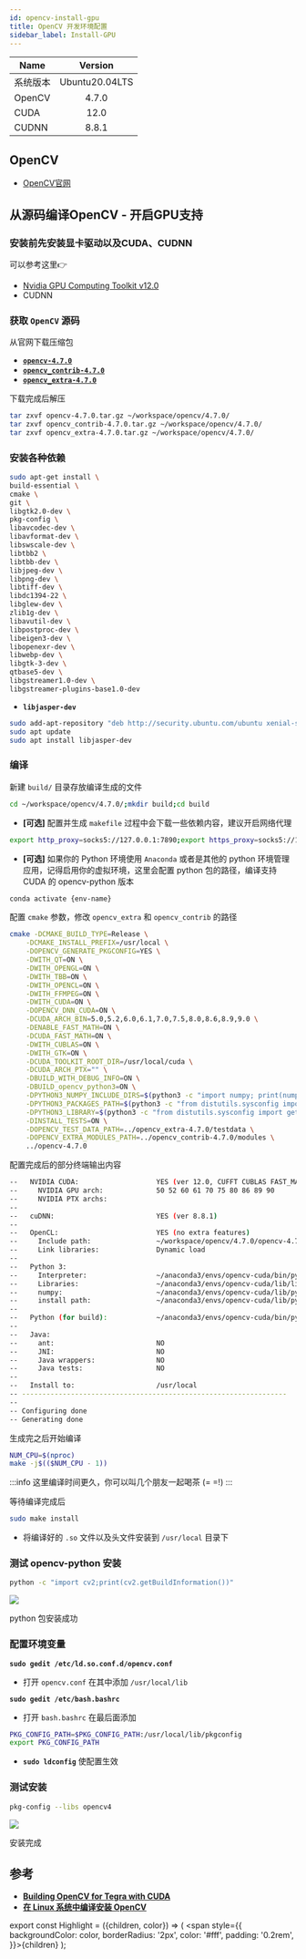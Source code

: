 ```yaml
---
id: opencv-install-gpu
title: OpenCV 开发环境配置
sidebar_label: Install-GPU
---
```


Name | Version |
---------|:--------:|
 系统版本 | Ubuntu20.04LTS |
 OpenCV | 4.7.0 |
 CUDA | 12.0 |
 CUDNN | 8.8.1 |

## OpenCV

- [OpenCV官网](https://opencv.org/)


## 从源码编译OpenCV - 开启GPU支持

### 安装前先安装显卡驱动以及CUDA、CUDNN
可以参考这里👉

- [Nvidia GPU Computing Toolkit v12.0](https://developer.nvidia.com/cuda-12-0-0-download-archive)
- CUDNN

### 获取 **`OpenCV`** 源码

从官网下载压缩包

- [**`opencv-4.7.0`**](https://github.com/opencv/opencv/releases/tag/4.7.0)
- [**`opencv_contrib-4.7.0`**](https://github.com/opencv/opencv_contrib/releases/tag/4.7.0)
- [**`opencv_extra-4.7.0`**](https://github.com/opencv/opencv_extra/releases/tag/4.7.0)

下载完成后解压

``` bash
tar zxvf opencv-4.7.0.tar.gz ~/workspace/opencv/4.7.0/
tar zxvf opencv_contrib-4.7.0.tar.gz ~/workspace/opencv/4.7.0/
tar zxvf opencv_extra-4.7.0.tar.gz ~/workspace/opencv/4.7.0/
```

### 安装各种依赖

``` bash
sudo apt-get install \
build-essential \
cmake \
git \
libgtk2.0-dev \
pkg-config \
libavcodec-dev \
libavformat-dev \
libswscale-dev \
libtbb2 \
libtbb-dev \
libjpeg-dev \
libpng-dev \
libtiff-dev \
libdc1394-22 \
libglew-dev \
zlib1g-dev \
libavutil-dev \
libpostproc-dev \
libeigen3-dev \
libopenexr-dev \
libwebp-dev \
libgtk-3-dev \
qtbase5-dev \
libgstreamer1.0-dev \
libgstreamer-plugins-base1.0-dev
```

- **`libjasper-dev`**

``` bash
sudo add-apt-repository "deb http://security.ubuntu.com/ubuntu xenial-security main"
sudo apt update
sudo apt install libjasper-dev
```

### 编译
新建 `build/` 目录存放编译生成的文件

``` bash
cd ~/workspace/opencv/4.7.0/;mkdir build;cd build
```

- **<Highlight color="#FFA500">[可选]</Highlight>** 配置并生成 `makefile` 过程中会下载一些依赖内容，建议开启网络代理

``` bash
export http_proxy=socks5://127.0.0.1:7890;export https_proxy=socks5://127.0.0.1:7890;export all_proxy=socks5://127.0.0.1:7890
```

- **<Highlight color="#FFA500">[可选]</Highlight>** 如果你的 Python 环境使用 `Anaconda` 或者是其他的 python 环境管理应用，记得启用你的虚拟环境，这里会配置 python 包的路径，编译支持 CUDA 的 opencv-python 版本

``` bash
conda activate {env-name}
```

配置 `cmake` 参数，修改 `opencv_extra` 和 `opencv_contrib` 的路径

``` bash
cmake -DCMAKE_BUILD_TYPE=Release \
    -DCMAKE_INSTALL_PREFIX=/usr/local \
    -DOPENCV_GENERATE_PKGCONFIG=YES \
    -DWITH_QT=ON \
    -DWITH_OPENGL=ON \
    -DWITH_TBB=ON \
    -DWITH_OPENCL=ON \
    -DWITH_FFMPEG=ON \
    -DWITH_CUDA=ON \
    -DOPENCV_DNN_CUDA=ON \
    -DCUDA_ARCH_BIN=5.0,5.2,6.0,6.1,7.0,7.5,8.0,8.6,8.9,9.0 \
    -DENABLE_FAST_MATH=ON \
    -DCUDA_FAST_MATH=ON \
    -DWITH_CUBLAS=ON \
    -DWITH_GTK=ON \
    -DCUDA_TOOLKIT_ROOT_DIR=/usr/local/cuda \
    -DCUDA_ARCH_PTX="" \
    -DBUILD_WITH_DEBUG_INFO=ON \
    -DBUILD_opencv_python3=ON \
    -DPYTHON3_NUMPY_INCLUDE_DIRS=$(python3 -c "import numpy; print(numpy.get_include())") \
    -DPYTHON3_PACKAGES_PATH=$(python3 -c "from distutils.sysconfig import get_python_lib; print(get_python_lib())") \
    -DPYTHON3_LIBRARY=$(python3 -c "from distutils.sysconfig import get_config_var;from os.path import dirname,join ; print(join(dirname(get_config_var('LIBPC')),get_config_var('LDLIBRARY')))") \
    -DINSTALL_TESTS=ON \
    -DOPENCV_TEST_DATA_PATH=../opencv_extra-4.7.0/testdata \
    -DOPENCV_EXTRA_MODULES_PATH=../opencv_contrib-4.7.0/modules \
    ../opencv-4.7.0
```

配置完成后的部分终端输出内容

``` bash
--   NVIDIA CUDA:                   YES (ver 12.0, CUFFT CUBLAS FAST_MATH)
--     NVIDIA GPU arch:             50 52 60 61 70 75 80 86 89 90
--     NVIDIA PTX archs:
-- 
--   cuDNN:                         YES (ver 8.8.1)
-- 
--   OpenCL:                        YES (no extra features)
--     Include path:                ~/workspace/opencv/4.7.0/opencv-4.7.0/3rdparty/include/opencl/1.2
--     Link libraries:              Dynamic load
-- 
--   Python 3:
--     Interpreter:                 ~/anaconda3/envs/opencv-cuda/bin/python3 (ver 3.8.16)
--     Libraries:                   ~/anaconda3/envs/opencv-cuda/lib/libpython3.8.so (ver 3.8.16)
--     numpy:                       ~/anaconda3/envs/opencv-cuda/lib/python3.8/site-packages/numpy/core/include (ver 1.24.2)
--     install path:                ~/anaconda3/envs/opencv-cuda/lib/python3.8/site-packages/cv2/python-3.8
-- 
--   Python (for build):            ~/anaconda3/envs/opencv-cuda/bin/python3
-- 
--   Java:                          
--     ant:                         NO
--     JNI:                         NO
--     Java wrappers:               NO
--     Java tests:                  NO
-- 
--   Install to:                    /usr/local
-- -----------------------------------------------------------------
-- 
-- Configuring done
-- Generating done
```

生成完之后开始编译

``` bash
NUM_CPU=$(nproc)
make -j$(($NUM_CPU - 1))
```

:::info
这里编译时间更久，你可以叫几个朋友一起喝茶 (= =!)
:::

等待编译完成后

``` bash
sudo make install
```
- 将编译好的 `.so` 文件以及头文件安装到 `/usr/local` 目录下


### 测试 opencv-python 安装

```bash
python -c "import cv2;print(cv2.getBuildInformation())"
```

![](https://pictures-1304295136.cos.ap-guangzhou.myqcloud.com/screenshot/ubuntu/opencv/cv2test.png)

python 包安装成功

### 配置环境变量
**`sudo gedit /etc/ld.so.conf.d/opencv.conf`**

- 打开 `opencv.conf` 在其中添加 `/usr/local/lib`

**`sudo gedit /etc/bash.bashrc`**

- 打开 `bash.bashrc` 在最后面添加

``` bash
PKG_CONFIG_PATH=$PKG_CONFIG_PATH:/usr/local/lib/pkgconfig 
export PKG_CONFIG_PATH
```

- **`sudo ldconfig`** 使配置生效


### 测试安装

``` bash
pkg-config --libs opencv4
```

![](https://pictures-1304295136.cos.ap-guangzhou.myqcloud.com/screenshot/ubuntu/opencv/pkg-config%20--libs-opencv4.png)


安装完成

## 参考
- **[Building OpenCV for Tegra with CUDA](https://docs.opencv.org/4.4.0/d6/d15/tutorial_building_tegra_cuda.html)**
- **[在 Linux 系统中编译安装 OpenCV](https://zhuanlan.zhihu.com/p/392751819)**

export const Highlight = ({children, color}) => ( <span style={{
    backgroundColor: color,
    borderRadius: '2px',
    color: '#fff',
    padding: '0.2rem',
    }}>{children}</span> );